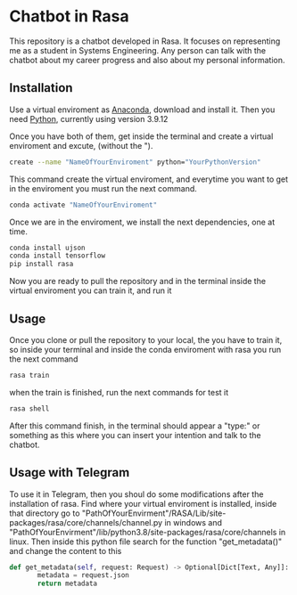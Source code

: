 
# Chatbot in Rasa

This repository is a chatbot developed in Rasa. It focuses on representing me as a student in Systems Engineering. Any person can talk with the chatbot about my career progress and also about my personal information.

## Installation
Use a virtual enviroment as [Anaconda](https://www.anaconda.com/products/distribution), download and install it.
Then you need [Python](https://www.python.org/), currently using version 3.9.12

Once you have both of them, get inside the terminal and create a virtual enviroment and excute, (without the ").
```bash
create --name "NameOfYourEnviroment" python="YourPythonVersion"
```
This command create the virtual enviroment, and everytime you want to get in the enviroment you must run the next command.
```bash
conda activate "NameOfYourEnviroment"
```
Once we are in the enviroment, we install the next dependencies, one at time.
```bash
conda install ujson
conda install tensorflow
pip install rasa
```
Now you are ready to pull the repository and in the terminal inside the virtual enviroment you can train it, and run it

## Usage

Once you clone or pull the repository to your local, the you have to train it, so inside your terminal and inside the conda enviroment with rasa you run the next command
```bash
rasa train
```
when the train is finished, run the next commands for test it
```bash
rasa shell
```
After this command finish, in the terminal should appear a "type:" or something as this where you can insert your intention and talk to the chatbot.

## Usage with Telegram

To use it in Telegram, then you shoul do some modifications after the installation of rasa.
Find where your virtual enviroment is installed, inside that directory go to "PathOfYourEnvirment"/RASA/Lib/site-packages/rasa/core/channels/channel.py in windows and "PathOfYourEnvirment"/lib/python3.8/site-packages/rasa/core/channels in linux. Then inside this python file search for the function "get_metadata()" and change the content to this
```python
def get_metadata(self, request: Request) -> Optional[Dict[Text, Any]]:
       metadata = request.json
       return metadata
``` 
